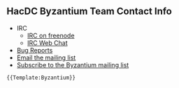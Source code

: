 ## HacDC Byzantium Team Contact Info

-   IRC
    -   [IRC on freenode](irc://irc.freenode.net/#byzantium)
    -   [IRC Web
        Chat](http://webchat.freenode.net/?channels=byzantium&uio=d4)
-   [Bug Reports](https://github.com/byzantium/byzantium/issues)
-   [Email the mailing list](mailto:byzantium@hacdc.org)
-   [Subscribe to the Byzantium mailing
    list](https://groups.google.com/a/hacdc.org/group/Byzantium/topics)

```{=mediawiki}
{{Template:Byzantium}}
```
